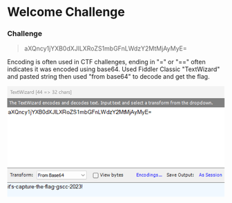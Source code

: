 # Welcome Challenge

### Challenge

> aXQncy1jYXB0dXJlLXRoZS1mbGFnLWdzY2MtMjAyMyE=

Encoding is often used in CTF challenges, ending in "=" or "==" often indicates it was encoded using base64.  Used Fiddler Classic "TextWizard" and pasted string then used "from base64" to decode and get the flag.

![](Welcome1.png)
